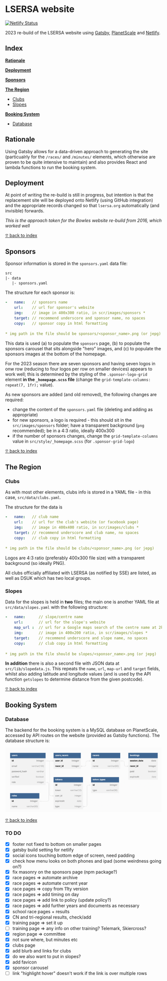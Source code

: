 # LSERSA website

[![Netlify Status](https://api.netlify.com/api/v1/badges/658d902f-c687-4c02-9058-5be539a76000/deploy-status)](https://app.netlify.com/sites/lsersa/deploys)

2023 re-build of the LSERSA website using [Gatsby](https://www.gatsbyjs.com/),
[PlanetScale](https://planetscale.com/) and [Netlify](https://www.netlify.com/).

## Index
**[Rationale](#rationale)**

**[Deployment](#deployment)**

**[Sponsors](#sponsors)**

**[The Region](#the-region)**
* [Clubs](#clubs)
* [Slopes](#slopes)

**[Booking System](#booking-system)**
* [Database](#database)

## Rationale

Using Gatsby allows for a data-driven approach to generating the site (particualrly  for the
`/races/` and `/minutes/` elements, which otherwise are proven to be quite intensive to maintain)
and also provides React and lambda functions to run the booking system.

## Deployment

At point of writing the re-build is still in progress, but intention is that the replacement site
will be deployed onto Netlify (using GitHub integration) and the appropriate records changed so that
`lsersa.org` automatically (and invisible) forwards.

*This is the approach taken for the Bowles website re-build from 2016, which worked well*

[⥣ back to index](#index)

## Sponsors

Sponsor information is stored in the `sponsors.yaml` data file:

```
src
|- data
   |- sponsors.yaml
```

The structure for each sponsor is:

```yaml
-   name:   // sponsors name
    url:    // url for sponsor's website
    img:    // image in 400x300 ratio, in scr/images/sponsors *
    target: // recommend underscore and sponsor name, no spaces
    copy:   // sponsor copy in html formatting

* img path in the file should be sponsors/<sponsor_name>.png (or jepg)
```

This data is used (a) to populate the `sponsors` page, (b) to populate the sponsors carousel that
sits alongside "hero" images, and (c) to populate the sponsors images at the bottom of the homepage.

For the 2023 season there are seven sponsors and having seven logos in onw row (reducing to four
logos per row on smaller devices) appears to work well; this is determined by the styling
of the `.sponsor-logo-grid` element **in the `_homepage.scss` file** (change the
`grid-template-columns: repeat(7, 1fr);` value).

As new sponsors are added (and old removed), the following changes are required:
* change the content of the `sponsors.yaml` file (deleting and adding as appropriate)
* for new sponsors, a logo is required - this should sit in the `src/images/sponsors` 
  folder; have a transparent background (`png` recommended); be in a 4:3 ratio, ideally 400x300
* if the number of sponsors changes, change the `grid-template-columns` value in
  `src/style/_homepage.scss` (for `.sponsor-grid-logo`)
  
[⥣ back to index](#index)

## The Region

### Clubs

As with most other elements, clubs info is stored in a YAML file - in this case, `src/data/clubs.yaml`.

The structure for the data is

```yaml
-   name:   // club name
    url:    // url for the club's website (or facebook page)
    img:    // image in 400x400 ratio, in scr/images/clubs *
    target: // recommend underscore and club name, no spaces
    copy:   // club copy in html formatting

* img path in the file should be clubs/<sponsor_name>.png (or jepg)
```

Logos are 4:3 ratio (preferably 400x300 file size) with a transparent background (so ideally PNG).

All clubs officially affiliated with LSERSA (as notified by SSE) are listed, as well as
DSUK which has two local groups.

### Slopes

Data for the slopes is held in **two** files; the main one is another YAML file at
`src/data/slopes.yaml` with the following structure:

```yaml
-   name:      // slope/centre name
    url:       // url for the slope's website
    map_url :  // url for a Google maps search of the centre name at 2km scale
    img:       // image in 400x200 ratio, in scr/images/slopes *
    target:    // recommend underscore and slope name, no spaces
    copy:      // club copy in html formatting

* img path in the file should be slopes/<sponsor_name>.png (or jepg)
```
**In addition** there is also a second file with JSON data at `src/lib/slopedata.js`. This
repeats the `name`, `url`, `map-url` and `target` fields, whilst also adding latitude and
longitude values (and is used by the API function `getslopes` to determine distance from the
given postcode).

[⥣ back to index](#index)

## Booking System

### Database

The backend for the booking system is a MySQL database on PlanetScale, accessed by API routes on
the website (provided as Gatsby functions). The database structure is:

![database schema diagram](./_db_info/LSERSA%20booking%20schema.png)

[⥣ back to index](#index)




### TO DO

- [x] footer not fixed to bottom on smaller pages
- [x] gatsby build setting for netlify
- [x] social icons touching bottom edge of screen, need padding
- [x] check how menu looks on both phones and ipad (some weirdness going on?)
- [x] fix masonry on the sponsors page (npm package?)
- [x] race pages => automate archive
- [x] race pages => automate current year
- [x] race pages => copy from 11ty version
- [x] race pages => add timing on day
- [x] race pages => add link to policy (update policy?)
- [x] race pages => add further years and documents as necessary
- [x] school race pages + results
- [x] CN and tri-regional results, check/add
- [x] training page => set it up
- [ ] training page => any info on other training? Telemark, Skiercross?
- [x] region page => committee
- [x] not sure where, but minutes etc
- [x] clubs page
- [x] add blurb and links for clubs
- [x] do we also want to put in slopes?
- [x] add favicon
- [x] sponsor carousel
- [ ] link "highlight hover" doesn't work if the link is over multiple rows